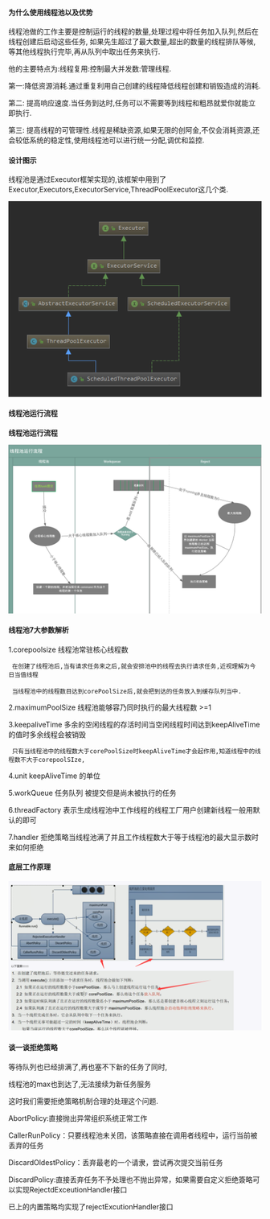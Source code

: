 #### 为什么使用线程池以及优势

线程池做的工作主要是控制运行的线程的数量,处理过程中将任务加入队列,然后在线程创建后启动这些任务,
如果先生超过了最大数量,超出的数量的线程排队等候,等其他线程执行完毕,再从队列中取出任务来执行.

他的主要特点为:线程复用:控制最大并发数:管理线程.

第一:降低资源消耗.通过重复利用自己创建的线程降低线程创建和销毁造成的消耗.

第二: 提高响应速度.当任务到达时,任务可以不需要等到线程和粗昂就爱你就能立即执行.

第三: 提高线程的可管理性.线程是稀缺资源,如果无限的创阿金,不仅会消耗资源,还会较低系统的稳定性,使用线程池可以进行统一分配,调优和监控.

#### 设计图示

   线程池是通过Executor框架实现的,该框架中用到了Executor,Executors,ExecutorService,ThreadPoolExecutor这几个类.
   
   ![整体流程](https://raw.githubusercontent.com/qiurunze123/imageall/master/tp1.png)

#### 线程池运行流程

 **线程池运行流程**
 
 ![整体流程](https://raw.githubusercontent.com/qiurunze123/imageall/master/theradpool8.png)
#### 线程池7大参数解析

 1.corepoolsize 线程池常驻核心线程数 
 
     在创建了线程池后,当有请求任务来之后,就会安排池中的线程去执行请求任务,近视理解为今日当值线程
     
     当线程池中的线程数目达到corePoolSize后,就会把到达的任务放入到缓存队列当中. 
     
 2.maximumPoolSize 线程池能够容乃同时执行的最大线程数 >=1
 
 3.keepaliveTime 多余的空闲线程的存活时间当空闲线程时间达到keepAliveTime的值时多余线程会被销毁
 
     只有当线程池中的线程数大于corePoolSize时keepAliveTime才会起作用,知道线程中的线程数不大于corepoolSIze,
 
 4.unit keepAliveTime 的单位
 
 5.workQueue 任务队列 被提交但是尚未被执行的任务
 
 6.threadFactory 表示生成线程池中工作线程的线程工厂用户创建新线程一般用默认的即可
 
 7.handler 拒绝策略当线程池满了并且工作线程数大于等于线程池的最大显示数时来如何拒绝
 
#### 底层工作原理

![整体流程](https://raw.githubusercontent.com/qiurunze123/imageall/master/tp2.png)
 
#### 谈一谈拒绝策略 

等待队列也已经排满了,再也塞不下新的任务了同时,

线程池的max也到达了,无法接续为新任务服务

这时我们需要拒绝策略机制合理的处理这个问题.

AbortPolicy:直接抛出异常组织系统正常工作

CallerRunPolicy：只要线程池未关团，该策略直接在调用者线程中，运行当前被丢弃的任务

DiscardOldestPolicy：丢弃最老的一个请隶，尝试再次提交当前任务

DiscardPolicy:直接丢弃任务不予处理也不抛出异常，如果需要自定义拒绝簽略可以实现RejectdExceutionHandler接口

已上的内置策略均实现了rejectExcutionHandler接口
